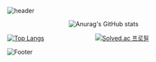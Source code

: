 ![header](https://capsule-render.vercel.app/api?type=egg&color=auto&height=100&section=header&text=Chang&nbsp;Ryeol&fontSize=50)

<!--
**crlis12/crlis12** is a ✨ _special_ ✨ repository because its `README.md` (this file) appears on your GitHub profile.

Here are some ideas to get you started:
- 🔭 I’m currently working on ...
- 🌱 I’m currently learning ...
- 👯 I’m looking to collaborate on ...
- 🤔 I’m looking for help with ...
- 💬 Ask me about ...
- 📫 How to reach me: ...
- 😄 Pronouns: ...
- ⚡ Fun fact: ...
-->


&nbsp;&nbsp;&nbsp;&nbsp;&nbsp;&nbsp;&nbsp;&nbsp;&nbsp;&nbsp;&nbsp;&nbsp;&nbsp;&nbsp;&nbsp;&nbsp;&nbsp;&nbsp;&nbsp;&nbsp;&nbsp;&nbsp;&nbsp;&nbsp;&nbsp;&nbsp;&nbsp;&nbsp;&nbsp;&nbsp;&nbsp;&nbsp;&nbsp;&nbsp;&nbsp;
![Anurag's GitHub stats](https://github-readme-stats.vercel.app/api?username=crlis12&show_icons=true&theme=tokyonight)

[![Top Langs](https://github-readme-stats.vercel.app/api/top-langs/?username=crlis12&layout=compact)](https://github.com/crlis12/github-readme-stats)
&nbsp;&nbsp;&nbsp;&nbsp;&nbsp;&nbsp;&nbsp;&nbsp;&nbsp;&nbsp;&nbsp;&nbsp;&nbsp;&nbsp;&nbsp;&nbsp;&nbsp;&nbsp;&nbsp;&nbsp;&nbsp;&nbsp;&nbsp;&nbsp;&nbsp;&nbsp;&nbsp;&nbsp;
[![Solved.ac 프로필](http://mazassumnida.wtf/api/v2/generate_badge?boj=crlis)](https://solved.ac/crlis)


![Footer](https://capsule-render.vercel.app/api?type=egg&color=auto&height=100&section=footer)


